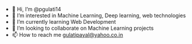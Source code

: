 - 👋 Hi, I’m @pgulati14
- 👀 I’m interested in Machine Learning, Deep learning, web technologies
- 🌱 I’m currently learning Web Development
- 💞️ I’m looking to collaborate on Machine Learning projects
- 📫 How to reach me gulatipayal@yahoo.co.in

<!---
pgulati14/pgulati14 is a ✨ special ✨ repository because its `README.md` (this file) appears on your GitHub profile.
You can click the Preview link to take a look at your changes.
--->
